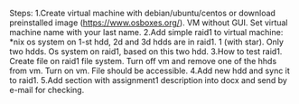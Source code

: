 Steps:
1.Create virtual machine with debian/ubuntu/centos or download preinstalled image (https://www.osboxes.org/). VM without GUI. Set virtual machine name with your last name.
2.Add simple raid1 to virtual machine: *nix os system on 1-st hdd, 2d and 3d hdds are in raid1. 1 (with star). Only two hdds. Os system on raid1, based on this two hdd.
3.How to test raid1. Create file on raid1 file system. Turn off vm and remove one of the hhds from vm. Turn on vm. File should be accessible.
4.Add new hdd and sync it to raid1.
5.Add section with assignment1 description into docx and send by e-mail for checking.
